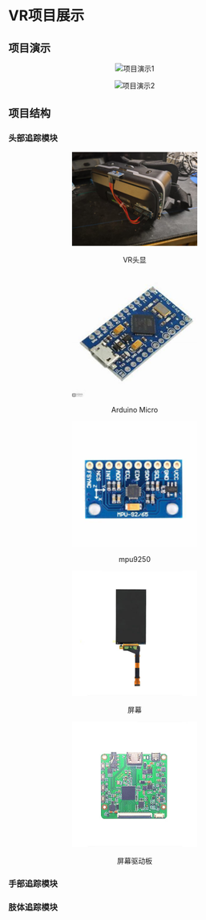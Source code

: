 # VR项目展示

## 项目演示

<p align="center">
  <img src="videos/2.gif" alt="项目演示1" width="800" height="auto"/>
</p>

<p align="center">
  <img src="videos/5.gif" alt="项目演示2" width="800" height="auto"/>
</p>

## 项目结构

### 头部追踪模块

<!-- 头部追踪图片展示 -->
<div align="center">
  <img src="images/头显.jpg" alt="头部追踪示例1" width="250"/>
  <p>VR头显</p>
</div>

<div align="center">
  <img src="images/Arduino_Micro.png" alt="头部追踪示例2" width="250"/>
  <p>Arduino Micro</p>
</div>

<div align="center">
  <img src="images/mpu9250.png" alt="头部追踪示例3" width="250"/>
  <p>mpu9250</p>
</div>

<div align="center">
  <img src="images/屏幕.jpg" alt="头部追踪示例4" width="250"/>
  <p>屏幕</p>
</div>

<div align="center">
  <img src="images/屏幕驱动板.jpg" alt="头部追踪示例5" width="250"/>
  <p>屏幕驱动板</p>
</div>

### 手部追踪模块

<!-- 手部追踪模块内容 -->

### 肢体追踪模块

<!-- 肢体追踪模块内容 -->